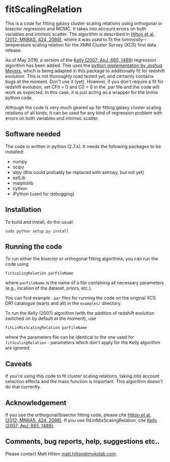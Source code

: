 # fitScalingRelation

This is a code for fitting galaxy cluster scaling relations using orthogonal or bisector regression and MCMC. It takes
into account errors on both variables and intrinsic scatter. The algorithm is described in [Hilton et al. 
(2012; MNRAS, 424, 2086)](http://adsabs.harvard.edu/abs/2012MNRAS.424.2086H), where it was used to fit the 
luminosity--temperature scaling relation for the XMM Cluster Survey (XCS) first data release.

As of May 2016, a version of the [Kelly (2007; ApJ, 665, 1489)](http://adsabs.harvard.edu/abs/2007ApJ...665.1489K)
regression algorithm has been added. This uses the [python implementation by Joshua Meyers](https://github.com/jmeyers314/linmix),
which is being adapted in this package to additionally fit for redshift evolution. This is not thoroughly
road tested yet, and certainly contains bugs at the moment. Don't use it (yet). However, if you don't require
a fit for redshift evolution, set CFit = 0 and C0 = 0 in the ,par file and the code will work as expected.
In this case, it is just acting as a wrapper for the linmix python code.

Although the code is very much geared up for fitting galaxy cluster scaling relations of all kinds, it can
be used for any kind of regression problem with errors on both variables and intrinsic scatter.

## Software needed

The code is written in python (2.7.x). It needs the following packages to be installed:
    
* numpy
* scipy
* atpy (this could probably be replaced with astropy, but not yet)
* astLib
* matplotlib
* cython
* IPython (used for debugging)

## Installation

To build and install, do the usual:
    
```sudo python setup.py install```

## Running the code

To run either the bisector or orthogonal fitting algorthms, you can run the code using

```fitScalingRelation parFileName```

where `parFileName` is the name of a file containing all necessary parameters (e.g., location of the dataset,
priors, etc.).

You can find example `.par` files for running the code on the original XCS DR1 catalogue (warts and all) in
the `examples/` directory.

To run the Kelly (2007) algorithm (with the addition of redshift evolution switched on by default at the 
moment), use

```fitLinMixScalingRelation parFileName```

where the parameters file can be identical to the one used for ```fitScalingRelation``` - parameters
which don't apply for the Kelly algorithm are ignored.

## Caveats

If you're using this code to fit cluster scaling relations, taking into account selection effects and the 
mass function is important. This algorithm doesn't do that currently.

## Acknowledgement

If you use the orthogonal/bisector fitting code, please cite [Hilton et al. (2012; MNRAS, 424, 2086)](http://adsabs.harvard.edu/abs/2012MNRAS.424.2086H). 
If you use fitLinMixScalingRelation, cite [Kelly (2007; ApJ, 665, 1489)](http://adsabs.harvard.edu/abs/2007ApJ...665.1489K).

## Comments, bug reports, help, suggestions etc..

Please contact Matt Hilton <matt.hilton@mykolab.com>.
